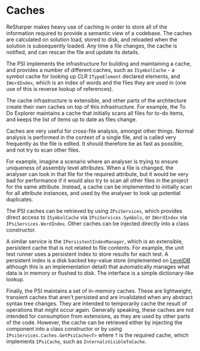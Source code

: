 # Caches

ReSharper makes heavy use of caching in order to store all of the information required to provide a semantic view of a codebase. The caches are calculated on solution load, stored to disk, and reloaded when the solution is subsequently loaded. Any time a file changes, the cache is notified, and can rescan the file and update its details.

The PSI implements the infrastructure for building and maintaining a cache, and provides a number of different caches, such as `ISymbolCache` - a symbol cache for looking up CLR `ITypeElement` declared elements, and `IWordIndex`, which is an index of words and the files they are used in (one use of this is reverse lookup of references).

The cache infrastructure is extensible, and other parts of the architecture create their own caches on top of this infrastructure. For example, the To Do Explorer maintains a cache that initially scans all files for to-do items, and keeps the list of items up to date as files change.

Caches are very useful for cross-file analysis, amongst other things. Normal analysis is performed in the context of a single file, and is called very frequently as the file is edited. It should therefore be as fast as possible, and not try to scan other files.

For example, imagine a scenario where an analyser is trying to ensure uniqueness of assembly level attributes. When a file is changed, the analyser can look in that file for the required attribute, but it would be very bad for performance if it would also try to scan all other files in the project for the same attribute. Instead, a cache can be implemented to initially scan for all attribute instances, and used by the analyser to look up potential duplicates.

The PSI caches can be retrieved by using `IPsiServices`, which provides direct access to `ISymbolCache` via `IPsiServices.Symbols`, or `IWordIndex` via `IPsiServices.WordIndex`. Other caches can be injected directly into a class constructor. 

A similar service is the `IPersistentIndexManager`, which is an extensible, persistent cache that is not related to file contents. For example, the unit test runner uses a persistent index to store results for each test. A persistent index is a disk backed key-value store (implemented on [LevelDB](http://en.wikipedia.org/wiki/LevelDB) although this is an implementation detail) that automatically manages what data is in memory or flushed to disk. The interface is a simple dictionary-like lookup.

Finally, the PSI maintains a set of in-memory caches. These are lightweight, transient caches that aren't persisted and are invalidated when any abstract syntax tree changes. They are intended to temporarily cache the result of operations that might occur again. Generally speaking, these caches are not intended for consumption from extensions, as they are used by other parts of the code. However, the cache can be retrieved either by injecting the component into a class constructor or by using `IPsiServices.Caches.GetPsiCache<T>` where `T` is the required cache, which implements `IPsiCache`, such as `InternalsVisibleToCache`.

